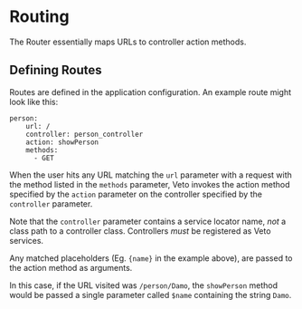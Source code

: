 # Routing

The Router essentially maps URLs to controller action methods.

## Defining Routes

Routes are defined in the application configuration. An example route might look like this:

    person:
        url: /
        controller: person_controller
        action: showPerson
        methods:
          - GET

When the user hits any URL matching the `url` parameter with a request with the method listed in the `methods` parameter, Veto invokes the action method specified by the `action` parameter on the controller
specified by the `controller` parameter.

Note that the `controller` parameter contains a service locator name, *not* a class path to a controller class. Controllers *must* be registered as Veto services.

Any matched placeholders (Eg. `{name}` in the example above), are passed to the action method as arguments.

In this case, if the URL visited was `/person/Damo`, the `showPerson` method would be passed a single parameter called `$name` containing the string `Damo`.